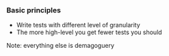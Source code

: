 ### Basic principles

* Write tests with different level of granularity
* The more high-level you get fewer tests you should 

Note: everything else is demagoguery

